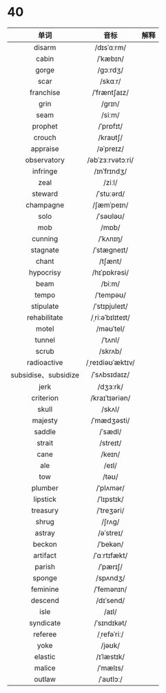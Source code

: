 # 40

|         单词         |       音标       | 解释 |
| :------------------: | :--------------: | :--: |
|        disarm        |    /dɪsˈɑːrm/    |      |
|        cabin         |     /ˈkæbɪn/     |      |
|        gorge         |     /ɡɔːrdʒ/     |      |
|         scar         |     /skɑːr/      |      |
|      franchise       |   /ˈfræntʃaɪz/   |      |
|         grin         |      /ɡrɪn/      |      |
|         seam         |      /siːm/      |      |
|       prophet        |    /ˈprɒfɪt/     |      |
|        crouch        |     /kraʊtʃ/     |      |
|       appraise       |    /əˈpreɪz/     |      |
|     observatory      | /əbˈzɜːrvətɔːri/ |      |
|       infringe       |   /ɪnˈfrɪndʒ/    |      |
|         zeal         |      /ziːl/      |      |
|       steward        |    /ˈstuːərd/    |      |
|      champagne       |    /ʃæmˈpeɪn/    |      |
|         solo         |    /ˈsəʊləʊ/     |      |
|         mob          |      /mɒb/       |      |
|       cunning        |     /ˈkʌnɪŋ/     |      |
|       stagnate       |   /ˈstæɡneɪt/    |      |
|        chant         |     /tʃænt/      |      |
|      hypocrisy       |   /hɪˈpɒkrəsi/   |      |
|         beam         |      /biːm/      |      |
|        tempo         |    /ˈtempəʊ/     |      |
|      stipulate       |  /ˈstɪpjuleɪt/   |      |
|     rehabilitate     | /ˌriːəˈbɪlɪteɪt/ |      |
|        motel         |    /məʊˈtel/     |      |
|        tunnel        |     /ˈtʌnl/      |      |
|        scrub         |     /skrʌb/      |      |
|     radioactive      | /ˌreɪdiəʊˈæktɪv/ |      |
| subsidise、subsidize |   /ˈsʌbsɪdaɪz/   |      |
|         jerk         |     /dʒɜːrk/     |      |
|      criterion       |  /kraɪˈtɪəriən/  |      |
|        skull         |      /skʌl/      |      |
|       majesty        |   /ˈmædʒəsti/    |      |
|        saddle        |     /ˈsædl/      |      |
|        strait        |     /streɪt/     |      |
|         cane         |      /keɪn/      |      |
|         ale          |      /eɪl/       |      |
|         tow          |      /təʊ/       |      |
|       plumber        |    /ˈplʌmər/     |      |
|       lipstick       |    /ˈlɪpstɪk/    |      |
|       treasury       |    /ˈtreʒəri/    |      |
|        shrug         |      /ʃrʌɡ/      |      |
|        astray        |    /əˈstreɪ/     |      |
|        beckon        |     /ˈbekən/     |      |
|       artifact       |   /ˈɑːrtɪfækt/   |      |
|        parish        |     /ˈpærɪʃ/     |      |
|        sponge        |     /spʌndʒ/     |      |
|       feminine       |    /ˈfemənɪn/    |      |
|       descend        |    /dɪˈsend/     |      |
|         isle         |      /aɪl/       |      |
|      syndicate       |   /ˈsɪndɪkət/    |      |
|       referee        |   /ˌrefəˈriː/    |      |
|         yoke         |      /jəʊk/      |      |
|       elastic        |    /ɪˈlæstɪk/    |      |
|        malice        |     /ˈmælɪs/     |      |
|        outlaw        |    /ˈaʊtlɔː/     |      |